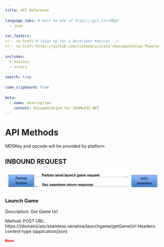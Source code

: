 ```yaml
---
title: API Reference

language_tabs: # must be one of https://git.io/vQNgJ
  - json

toc_footers:
<!-- <a href='#'>Sign Up for a Developer Key</a> -->
<!-- <a href='https://github.com/slatedocs/slate'>Documentation Powered by Slate</a> -->

includes:
  - success
  - errors

search: true

code_clipboard: true

meta:
  - name: description
    content: Documentation for SEAMLESS API
---
```


# API Methods

MD5Key and opcode will be provided by platform

## INBOUND REQUEST

![Inbound Request](images/inbound_request.png)


### Launch Game

Description: Get Game Url

Method: POST
URL: https://{domain}/aio/seamless.verialma/launchgame/getGameUrl
Headers: content-type (application/json)

```json
Mooo
```
